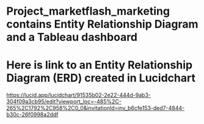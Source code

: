 # Project_marketflash_marketing contains Entity Relationship Diagram and a Tableau dashboard

# Here is link to an Entity Relationship Diagram (ERD) created in Lucidchart

https://lucid.app/lucidchart/91535b02-2e22-444d-9ab3-304f09a3cb95/edit?viewport_loc=-485%2C-265%2C1792%2C958%2C0_0&invitationId=inv_b6cfe153-ded7-4844-b30c-26f0998a2ddf
